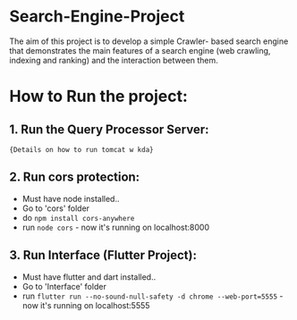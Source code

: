 # Search-Engine-Project

The aim of this project is to develop a simple Crawler- based search engine that demonstrates the main features of a search engine (web crawling, indexing and ranking) and the interaction between them.

# How to Run the project:

## 1. Run the Query Processor Server:

    {Details on how to run tomcat w kda}

## 2. Run cors protection:

- Must have node installed..
- Go to 'cors' folder
- do ``` npm install cors-anywhere ```
- run ``` node cors ``` - now it's running on localhost:8000

## 3. Run Interface (Flutter Project):

- Must have flutter and dart installed..
- Go to 'Interface' folder
- run ``` flutter run --no-sound-null-safety -d chrome --web-port=5555 ``` - now it's running on localhost:5555

